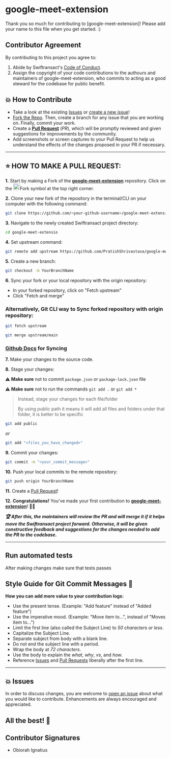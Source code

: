 # google-meet-extension

Thank you so much for contributing to [google-meet-extension]! Please add your name to this file when you get started. :)

## Contributor Agreement

By contributing to this project you agree to:

1. Abide by Swiftransact's [Code of Conduct](https://github.com/PratishShrivastava/google-meet-extension/blob/master/CODE_OF_CONDUCT.md).
2. Assign the copyright of your code contributions to the authours and maintainers of google-meet-extension, who commits to acting as a good steward for the codebase for public benefit.

## 💥 How to Contribute

- Take a look at the existing [Issues](https://github.com/PratishShrivastava/google-meet-extension/issues) or [create a new issue](https://github.com/PratishShrivastava/google-meet-extension/issues/new)!
- [Fork the Repo](https://github.com/PratishShrivastava/google-meet-extension/fork). Then, create a branch for any issue that you are working on. Finally, commit your work.
- Create a **[Pull Request](https://github.com/PratishShrivastava/google-meet-extension/compare)** (_PR_), which will be promptly reviewed and given suggestions for improvements by the community.
- Add screenshots or screen captures to your Pull Request to help us understand the effects of the changes proposed in your PR if necessary.

---

## ⭐ HOW TO MAKE A PULL REQUEST:

**1.** Start by making a Fork of the [**google-meet-extension**](https://github.com/PratishShrivastava/google-meet-extension/fork) repository. Click on the <a href="https://github.com/PratishShrivastava/google-meet-extension/fork"><img src="https://i.imgur.com/G4z1kEe.png" height="21" width="21"></a>Fork symbol at the top right corner.

**2.** Clone your new fork of the repository in the terminal/CLI on your computer with the following command:

```bash
git clone https://github.com/<your-github-username>/google-meet-extension
```

**3.** Navigate to the newly created Swiftransact project directory:

```bash
cd google-meet-extensio
```

**4.** Set upstream command:

```bash
git remote add upstream https://github.com/PratishShrivastava/google-meet-extension.git
```

**5.** Create a new branch:

```bash
git checkout -b YourBranchName
```

**6.** Sync your fork or your local repository with the origin repository:

- In your forked repository, click on "Fetch upstream"
- Click "Fetch and merge"

### Alternatively, Git CLI way to Sync forked repository with origin repository:

```bash
git fetch upstream
```

```bash
git merge upstream/main
```

### [Github Docs](https://docs.github.com/en/github/collaborating-with-pull-requests/addressing-merge-conflicts/resolving-a-merge-conflict-on-github) for Syncing

**7.** Make your changes to the source code.

**8.** Stage your changes:

⚠️ **Make sure** not to commit `package.json` or `package-lock.json` file

⚠️ **Make sure** not to run the commands `git add .` or `git add *`

> Instead, stage your changes for each file/folder
>
> By using public path it means it will add all files and folders under that folder, it is better to be specific

```bash
git add public
```

_or_

```bash
git add "<files_you_have_changed>"
```

**9.** Commit your changes:

```bash
git commit -m "<your_commit_message>"
```

**10.** Push your local commits to the remote repository:

```bash
git push origin YourBranchName
```

**11.** Create a [Pull Request](https://help.github.com/en/github/collaborating-with-issues-and-pull-requests/creating-a-pull-request)!

**12.** **Congratulations!** You've made your first contribution to [**google-meet-extension**](https://github.com/PratishShrivastava/google-meet-extension/graphs/contributors)! 🙌🏼

**_:trophy: After this, the maintainers will review the PR and will merge it if it helps move the Swiftransact project forward. Otherwise, it will be given constructive feedback and suggestions for the changes needed to add the PR to the codebase._**

---

## Run automated tests

After making changes make sure that tests passes

## Style Guide for Git Commit Messages :memo:

**How you can add more value to your contribution logs:**

- Use the present tense. (Example: "Add feature" instead of "Added feature")
- Use the imperative mood. (Example: "Move item to...", instead of "Moves item to...")
- Limit the first line (also called the Subject Line) to _50 characters or less_.
- Capitalize the Subject Line.
- Separate subject from body with a blank line.
- Do not end the subject line with a period.
- Wrap the body at _72 characters_.
- Use the body to explain the _what_, _why_, _vs_, and _how_.
- Reference [Issues](https://github.com/PratishShrivastava/google-meet-extension/issues) and [Pull Requests](https://github.com/PratishShrivastava/google-meet-extension/pulls) liberally after the first line.

---

## 💥 Issues

In order to discuss changes, you are welcome to [open an issue](https://github.com/PratishShrivastava/google-meet-extension/issues/new) about what you would like to contribute. Enhancements are always encouraged and appreciated.

## All the best! 🥇

## Contributor Signatures

- Obiorah Ignatius
